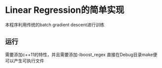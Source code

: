 # Linear Regression的简单实现
本程序利用传统的batch gradient descent进行训练

## 运行
需要添加c++11的特性，并且需要添加-lboost_regex
直接在Debug目录make便可以产生可执行文件